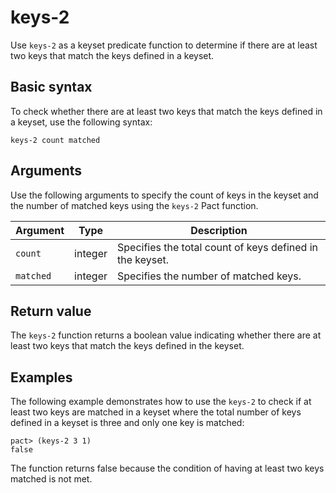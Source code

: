 # keys-2

Use `keys-2` as a keyset predicate function to determine if there are at least two keys that match the keys defined in a keyset.

## Basic syntax

To check whether there are at least two keys that match the keys defined in a keyset, use the following syntax:

```pact
keys-2 count matched
```

## Arguments

Use the following arguments to specify the count of keys in the keyset and the number of matched keys using the `keys-2` Pact function.

| Argument | Type | Description |
| --- | --- | --- |
| `count` | integer | Specifies the total count of keys defined in the keyset. |
| `matched` | integer | Specifies the number of matched keys. |

## Return value

The `keys-2` function returns a boolean value indicating whether there are at least two keys that match the keys defined in the keyset.

## Examples

The following example demonstrates how to use the `keys-2` to check if at least two keys are matched in a keyset where the total number of keys defined in a keyset is three and only one key is matched:

```pact
pact> (keys-2 3 1)
false
```

The function returns false because the condition of having at least two keys matched is not met.
